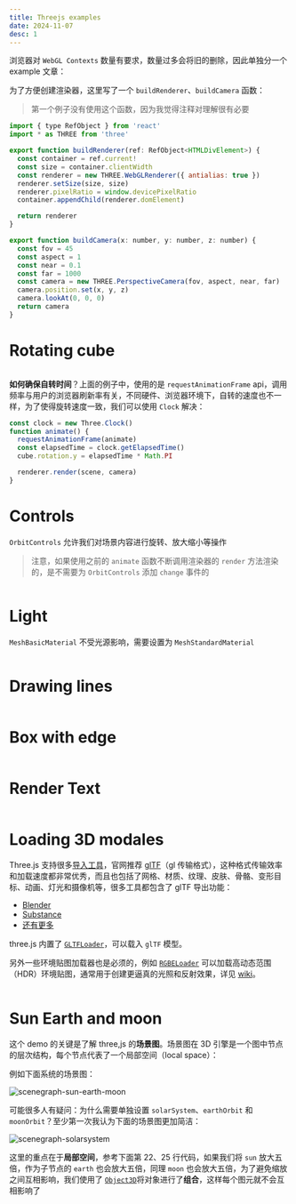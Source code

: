 ```yaml
---
title: Threejs examples
date: 2024-11-07
desc: 1
---
```


浏览器对 `WebGL Contexts` 数量有要求，数量过多会将旧的删除，因此单独分一个 example 文章：

为了方便创建渲染器，这里写了一个 `buildRenderer`、`buildCamera` 函数：

> 第一个例子没有使用这个函数，因为我觉得注释对理解很有必要

```js
import { type RefObject } from 'react'
import * as THREE from 'three'

export function buildRenderer(ref: RefObject<HTMLDivElement>) {
  const container = ref.current!
  const size = container.clientWidth
  const renderer = new THREE.WebGLRenderer({ antialias: true })
  renderer.setSize(size, size)
  renderer.pixelRatio = window.devicePixelRatio
  container.appendChild(renderer.domElement)

  return renderer
}

export function buildCamera(x: number, y: number, z: number) {
  const fov = 45
  const aspect = 1
  const near = 0.1
  const far = 1000
  const camera = new THREE.PerspectiveCamera(fov, aspect, near, far)
  camera.position.set(x, y, z)
  camera.lookAt(0, 0, 0)
  return camera
}
```

# Rotating cube

```tsx Playground='three/ThreePureFirstScene'

```

**如何确保自转时间**？上面的例子中，使用的是 `requestAnimationFrame` api，调用频率与用户的浏览器刷新率有关，不同硬件、浏览器环境下，自转的速度也不一样，为了使得旋转速度一致，我们可以使用 `Clock` 解决：

```js
const clock = new Three.Clock()
function animate() {
  requestAnimationFrame(animate)
  const elapsedTime = clock.getElapsedTime()
  cube.rotation.y = elapsedTime * Math.PI

  renderer.render(scene, camera)
}
```

# Controls

`OrbitControls` 允许我们对场景内容进行旋转、放大缩小等操作

> 注意，如果使用之前的 `animate` 函数不断调用渲染器的 `render` 方法渲染的，是不需要为 `OrbitControls` 添加 `change` 事件的

```tsx Playground='three/ThreeControlPureFirstScene' {23-25}

```

# Light

`MeshBasicMaterial` 不受光源影响，需要设置为 `MeshStandardMaterial`

```tsx Playground='three/ThreeLightPureFirstScene' {14,26-43}

```

# Drawing lines

```tsx Playground='three/ThreePureLine'

```

# Box with edge

```tsx Playground='three/ThreeLearnPrimitivesBox'

```

# Render Text

```tsx Playground='three/ThreePureText'

```

# Loading 3D modales

Three.js 支持很多[导入工具](https://github.com/mrdoob/three.js/tree/dev/examples/jsm/loaders)，官网推荐 [glTF](https://zh.wikipedia.org/wiki/GlTF)（gl 传输格式），这种格式传输效率和加载速度都非常优秀，而且也包括了网格、材质、纹理、皮肤、骨骼、变形目标、动画、灯光和摄像机等，很多工具都包含了 glTF 导出功能：

- [Blender](https://www.blender.org/)
- [Substance](https://www.allegorithmic.com/products/substance-painter)
- [还有更多](http://github.khronos.org/glTF-Project-Explorer/)

three.js 内置了 [`GLTFLoader`](https://threejs.org/docs/index.html#examples/zh/loaders/GLTFLoader)，可以载入 `glTF` 模型。

另外一些环境贴图加载器也是必须的，例如 [`RGBELoader`](https://threejs.org/docs/index.html#api/zh/loaders/DataTextureLoader) 可以加载高动态范围（HDR）环境贴图，通常用于创建更逼真的光照和反射效果，详见 [wiki](https://en.wikipedia.org/wiki/RGBE_image_format)。

```tsx Playground='three/ThreePureModel'

```

# Sun Earth and moon

这个 demo 的关键是了解 three,js 的**场景图**。场景图在 3D 引擎是一个图中节点的层次结构，每个节点代表了一个局部空间（local space）：

例如下面系统的场景图：

![scenegraph-sun-earth-moon](scenegraph-sun-earth-moon.svg)

可能很多人有疑问：为什么需要单独设置 `solarSystem`、`earthOrbit` 和 `moonOrbit`？至少第一次我认为下面的场景图更加简洁：

![scenegraph-solarsystem](scenegraph-solarsystem.svg)

这里的重点在于**局部空间**，参考下面第 22、25 行代码，如果我们将 `sun` 放大五倍，作为子节点的 `earth` 也会放大五倍，同理 `moon` 也会放大五倍，为了避免缩放之间互相影响，我们使用了 [`Object3D`](https://threejs.org/docs/index.html?q=Object3D#api/zh/core/Object3D)将对象进行了**组合**，这样每个图元就不会互相影响了

```tsx Playground='three/ThreeSunEarthMoon' line {22,25}

```
